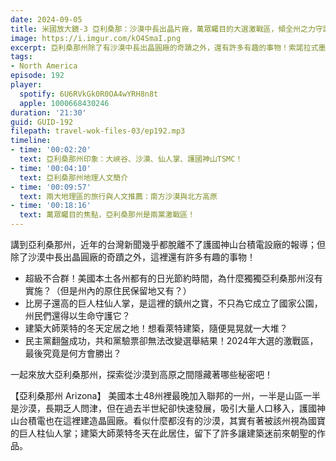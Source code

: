 ```yaml
---
date: 2024-09-05
title: 米國放大鏡-3 亞利桑那：沙漠中長出晶片廠，萬眾矚目的大選激戰區，傾全州之力守護巨人柱仙人掌！ (ep.192)
image: https://i.imgur.com/kO4SmaI.png
excerpt: 亞利桑那州除了有沙漠中長出晶圓廠的奇蹟之外，還有許多有趣的事物！索諾拉式墨西哥料理、巨人柱仙人掌、萊特建築、採礦小鎮、紅色沈積岩之間的網美小鎮，讓我們來認識關於亞利桑那州的一切！
tags:
- North America
episode: 192
player:
  spotify: 6U6RVkGk0R0OA4wYRH8n8t
  apple: 1000668430246
duration: '21:30'
guid: GUID-192
filepath: travel-wok-files-03/ep192.mp3
timeline:
- time: '00:02:20'
  text: 亞利桑那州印象：大峽谷、沙漠、仙人掌、護國神山TSMC！
- time: '00:04:10'
  text: 亞利桑那州地理人文簡介
- time: '00:09:57'
  text: 兩大地理區的旅行與人文推薦：南方沙漠與北方高原
- time: '00:18:16'
  text: 萬眾矚目的焦點，亞利桑那州是兩黨激戰區！
---
```

講到亞利桑那州，近年的台灣新聞幾乎都脫離不了護國神山台積電設廠的報導；但除了沙漠中長出晶圓廠的奇蹟之外，這裡還有許多有趣的事物！

* 超級不合群！美國本土各州都有的日光節約時間，為什麼獨獨亞利桑那州沒有實施？（但是州內的原住民保留地又有？）
* 比房子還高的巨人柱仙人掌，是這裡的鎮州之寶，不只為它成立了國家公園，州民們還得以生命守護它？
* 建築大師萊特的冬天定居之地！想看萊特建築，隨便晃晃就一大堆？
* 民主黨翻盤成功，共和黨驗票卻無法改變選舉結果！2024年大選的激戰區，最後究竟是何方會勝出？

一起來放大亞利桑那州，探索從沙漠到高原之間隱藏著哪些秘密吧！

【亞利桑那州 Arizona】 美國本土48州裡最晚加入聯邦的一州，一半是山區一半是沙漠，長期乏人問津，但在過去半世紀卻快速發展，吸引大量人口移入，護國神山台積電也在這裡建造晶圓廠。看似什麼都沒有的沙漠，其實有著被該州視為國寶的巨人柱仙人掌；建築大師萊特冬天在此居住，留下了許多讓建築迷前來朝聖的作品。
